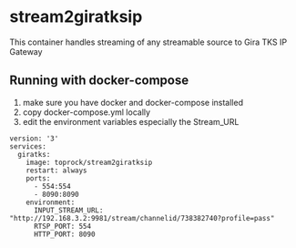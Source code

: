 # stream2giratksip

This container  handles streaming of any streamable source to Gira TKS IP Gateway

## Running with docker-compose

1. make sure you have docker and docker-compose installed
2. copy docker-compose.yml locally
3. edit the environment variables especially the Stream_URL

```
version: '3'
services:
  giratks:
    image: toprock/stream2giratksip
    restart: always
    ports:
      - 554:554
      - 8090:8090
    environment:
      INPUT_STREAM_URL: "http://192.168.3.2:9981/stream/channelid/738382740?profile=pass"
      RTSP_PORT: 554
      HTTP_PORT: 8090
```